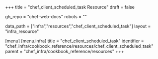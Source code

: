 +++
title = "chef_client_scheduled_task Resource"
draft = false

gh_repo = "chef-web-docs"
robots = ""

data_path = ["infra","resources","chef_client_scheduled_task"]
layout = "infra_resource"


[menu]
  [menu.infra]
    title = "chef_client_scheduled_task"
    identifier = "chef_infra/cookbook_reference/resources/chef_client_scheduled_task"
    parent = "chef_infra/cookbook_reference/resources"
+++

<!-- The contents of this page are automatically generated from the chef_client_scheduled_task.yaml file in the data directory. -->
<!-- To suggest a change, edit the https://github.com/chef/chef/blob/master/lib/chef/resource/chef_client_scheduled_task.rb file
      and submit a pull request to the https://github.com/chef/chef repository. -->

